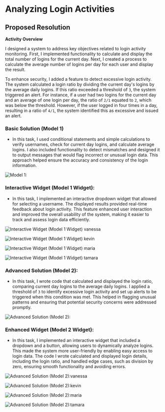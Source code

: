 # Analyzing Login Activities

## Proposed Resolution 

**Activity Overview**

I designed a system to address key objectives related to login activity monitoring. First, I implemented functionality to calculate and display the total number of logins for the current day. Next, I created a process to calculate the average number of logins per day for each user and display the result.

To enhance security, I added a feature to detect excessive login activity. The system calculated a login ratio by dividing the current day's logins by the average daily logins. If this ratio exceeded a threshold of `3`, the system triggered an alert. For instance, if a user had two logins for the current day and an average of one login per day, the ratio of `2/1` equated to `2`, which was below the threshold. However, if the user logged in four times in a day, resulting in a ratio of `4/1`, the system identified this as excessive and issued an alert.

### Basic Solution (Model 1)

- In this task, I used conditional statements and simple calculations to verify usernames, check for current day logins, and calculate average logins. I also included functionality to detect mismatches and designed it to output messages that would flag incorrect or unusual login data. This approach helped ensure the accuracy and consistency of the login information.

![Model 1:](https://github.com/user-attachments/assets/906982e7-7813-4b90-8a77-f39edde3de51)

### Interactive Widget (Model 1 Widget):

- In this task, I implemented an interactive dropdown widget that allowed for selecting a username. The displayed results provided real-time feedback about login activity. This feature enhanced user interaction and improved the overall usability of the system, making it easier to track and assess login data efficiently.

![Interactive Widget (Model 1 Widget) vanessa](https://github.com/user-attachments/assets/a20ead32-01a8-4cb5-b99d-5358c0b6b543)

![Interactive Widget (Model 1 Widget) kevin](https://github.com/user-attachments/assets/fd603bf1-87d1-483d-a86f-e223447b0ec5)

![Interactive Widget (Model 1 Widget) maria](https://github.com/user-attachments/assets/a02f5748-c4bc-4f91-b847-a7de8673486a)

![Interactive Widget (Model 1 Widget) tamara](https://github.com/user-attachments/assets/ae34fc3c-93c5-4f72-92ff-79728d382316)

### Advanced Solution (Model 2):

- In this task, I wrote code that calculated and displayed the login ratio, comparing current day logins to the average daily logins. I applied a threshold of `3` to identify excessive login activity and set up alerts to be triggered when this condition was met. This helped in flagging unusual patterns and ensuring that potential security concerns were addressed promptly.

![Advanced Solution (Model 2):](https://github.com/user-attachments/assets/aeeb9759-76fc-4f76-a288-49b70dddf5bb)

### Enhanced Widget (Model 2 Widget):

- In this task, I implemented an interactive widget that included a dropdown and a button, allowing users to dynamically analyze logins. This made the system more user-friendly by enabling easy access to login data. The code I wrote calculated and displayed login details, including the login ratio, and handled edge cases, such as division by zero, ensuring smooth functionality and avoiding errors.

![Advanced Solution (Model 2):vanessa](https://github.com/user-attachments/assets/8df9bcbb-a347-4194-95c1-b6ed3170bb04)

![Advanced Solution (Model 2):kevin](https://github.com/user-attachments/assets/027048f0-6349-4776-bed4-89475b144530)

![Advanced Solution (Model 2):maria](https://github.com/user-attachments/assets/7f006dfb-9f10-4b81-8597-2999d300f5c1)

![Advanced Solution (Model 2):tamara](https://github.com/user-attachments/assets/4e6d80e3-86a3-4ab0-8af1-44aeec639ce5)
